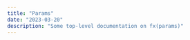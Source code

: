 ```yaml
---
title: "Params"
date: "2023-03-20"
description: "Some top-level documentation on fx(params)"
---
```


>
